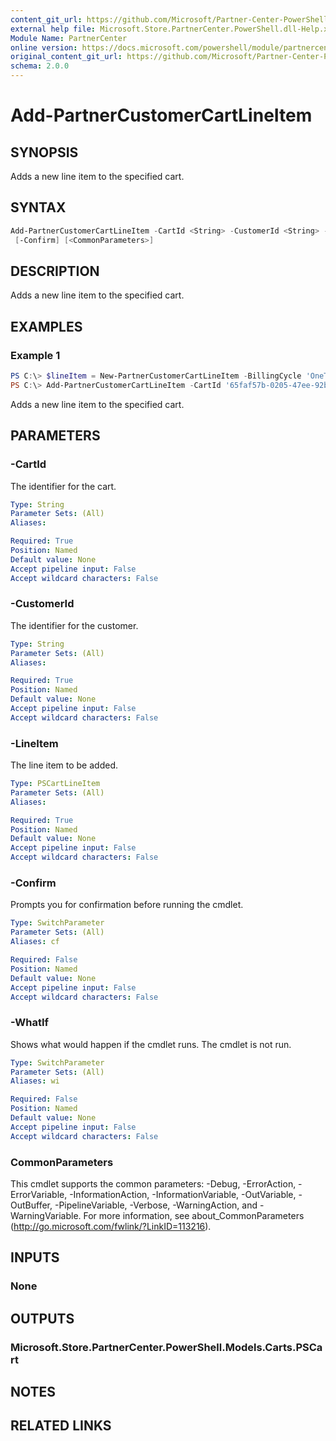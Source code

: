 ```yaml
---
content_git_url: https://github.com/Microsoft/Partner-Center-PowerShell/blob/master/docs/help/Add-PartnerCustomerCartLineItem.md
external help file: Microsoft.Store.PartnerCenter.PowerShell.dll-Help.xml
Module Name: PartnerCenter
online version: https://docs.microsoft.com/powershell/module/partnercenter/add-partnercustomercartlineitem
original_content_git_url: https://github.com/Microsoft/Partner-Center-PowerShell/blob/master/docs/help/Add-PartnerCustomerCartLineItem.md
schema: 2.0.0
---
```


# Add-PartnerCustomerCartLineItem

## SYNOPSIS
Adds a new line item to the specified cart.

## SYNTAX

```powershell
Add-PartnerCustomerCartLineItem -CartId <String> -CustomerId <String> -LineItem <PSCartLineItem> [-WhatIf]
 [-Confirm] [<CommonParameters>]
```

## DESCRIPTION
Adds a new line item to the specified cart.

## EXAMPLES

### Example 1
```powershell
PS C:\> $lineItem = New-PartnerCustomerCartLineItem -BillingCycle 'OneTime' -CatalogItemId 'DG7GMGF0DWTL:0001:DG7GMGF0DSJB' -CustomerId '46a62ece-10ad-42e5-b3f1-b2ed53e6fc08' -FriendlyName 'Sample RI Purchase' -ProvisioningContext ${duration='1Year', scope='shared', subscriptionId='b35d5324-df8e-4306-9023-6edac2d4896c'} -Quantity 10
PS C:\> Add-PartnerCustomerCartLineItem -CartId '65faf57b-0205-47ee-92b3-08dcf233ea73' -CustomerId '46a62ece-10ad-42e5-b3f1-b2ed53e6fc08' -LineItem $lineItem
```

Adds a new line item to the specified cart.

## PARAMETERS

### -CartId
The identifier for the cart.

```yaml
Type: String
Parameter Sets: (All)
Aliases:

Required: True
Position: Named
Default value: None
Accept pipeline input: False
Accept wildcard characters: False
```

### -CustomerId
The identifier for the customer.

```yaml
Type: String
Parameter Sets: (All)
Aliases:

Required: True
Position: Named
Default value: None
Accept pipeline input: False
Accept wildcard characters: False
```

### -LineItem
The line item to be added.

```yaml
Type: PSCartLineItem
Parameter Sets: (All)
Aliases:

Required: True
Position: Named
Default value: None
Accept pipeline input: False
Accept wildcard characters: False
```

### -Confirm
Prompts you for confirmation before running the cmdlet.

```yaml
Type: SwitchParameter
Parameter Sets: (All)
Aliases: cf

Required: False
Position: Named
Default value: None
Accept pipeline input: False
Accept wildcard characters: False
```

### -WhatIf
Shows what would happen if the cmdlet runs.
The cmdlet is not run.

```yaml
Type: SwitchParameter
Parameter Sets: (All)
Aliases: wi

Required: False
Position: Named
Default value: None
Accept pipeline input: False
Accept wildcard characters: False
```

### CommonParameters
This cmdlet supports the common parameters: -Debug, -ErrorAction, -ErrorVariable, -InformationAction, -InformationVariable, -OutVariable, -OutBuffer, -PipelineVariable, -Verbose, -WarningAction, and -WarningVariable. For more information, see about_CommonParameters (http://go.microsoft.com/fwlink/?LinkID=113216).

## INPUTS

### None

## OUTPUTS

### Microsoft.Store.PartnerCenter.PowerShell.Models.Carts.PSCart

## NOTES

## RELATED LINKS
